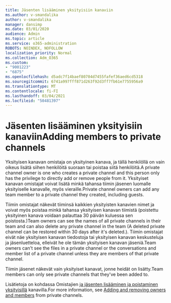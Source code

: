 ```yaml
---
title: Jäsenten lisääminen yksityisiin kanaviin
ms.author: v-smandalika
author: v-smandalika
manager: dansimp
ms.date: 03/01/2020
audience: Admin
ms.topic: article
ms.service: o365-administration
ROBOTS: NOINDEX, NOFOLLOW
localization_priority: Normal
ms.collection: Adm_O365
ms.custom:
- "9001223"
- "6875"
ms.openlocfilehash: d5adc7f14baef80704d7455fafef36aed6cd5318
ms.sourcegitcommit: 6741a997fff871d263f92d3ff7fb61e7755956a9
ms.translationtype: MT
ms.contentlocale: fi-FI
ms.lasthandoff: 03/04/2021
ms.locfileid: "50481397"
---
```

# <a name="adding-members-to-private-channels"></a><span data-ttu-id="5cb1f-102">Jäsenten lisääminen yksityisiin kanaviin</span><span class="sxs-lookup"><span data-stu-id="5cb1f-102">Adding members to private channels</span></span>

<span data-ttu-id="5cb1f-103">Yksityisen kanavan omistaja on yksityinen kanava, ja tällä henkilöllä on vain oikeus lisätä siihen henkilöitä suoraan tai poistaa siitä henkilöitä.</span><span class="sxs-lookup"><span data-stu-id="5cb1f-103">A private channel owner is one who creates a private channel and this person only has the privilege to directly add or remove people from it.</span></span> <span data-ttu-id="5cb1f-104">Yksityiset kanavan omistajat voivat lisätä minkä tahansa tiimin jäsenen luomalle yksityiselle kanavalle, myös vieraille.</span><span class="sxs-lookup"><span data-stu-id="5cb1f-104">Private channel owners can add any team member to a private channel they created, including guests.</span></span>

<span data-ttu-id="5cb1f-105">Tiimin omistajat näkevät tiiminsä kaikkien yksityisten kanavien nimet ja voivat myös poistaa minkä tahansa yksityisen kanavan tiimistä (poistettu yksityinen kanava voidaan palauttaa 30 päivän kuluessa sen poistosta.)</span><span class="sxs-lookup"><span data-stu-id="5cb1f-105">Team owners can see the names of all private channels in their team and can also delete any private channel in the team (A deleted private channel can be restored within 30 days after it's deleted.).</span></span> <span data-ttu-id="5cb1f-106">Tiimin omistajat eivät näe yksityisen kanavan tiedostoja tai yksityisen kanavan keskusteluja ja jäsenluetteloa, elleivät he ole tämän yksityisen kanavan jäseniä.</span><span class="sxs-lookup"><span data-stu-id="5cb1f-106">Team owners can't see the files in a private channel or the conversations and member list of a private channel unless they are members of that private channel.</span></span>

<span data-ttu-id="5cb1f-107">Tiimin jäsenet näkevät vain yksityiset kanavat, jonne heidät on lisätty.</span><span class="sxs-lookup"><span data-stu-id="5cb1f-107">Team members can only see private channels that they've been added to.</span></span>

<span data-ttu-id="5cb1f-108">Lisätietoja on kohdassa Omistajien [ja jäsenten lisääminen ja poistaminen yksityisillä](https://docs.microsoft.com/MicrosoftTeams/private-channels#adding-and-removing-owners-and-members) kanavilla.</span><span class="sxs-lookup"><span data-stu-id="5cb1f-108">For more information, see [Adding and removing owners and members](https://docs.microsoft.com/MicrosoftTeams/private-channels#adding-and-removing-owners-and-members) from private channels.</span></span>
